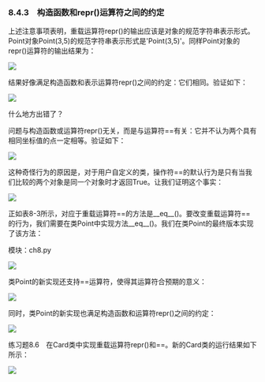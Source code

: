    

### 8.4.3　构造函数和repr()运算符之间的约定

上述注意事项表明，重载运算符repr()的输出应该是对象的规范字符串表示形式。Point对象Point(3,5)的规范字符串表示形式是'Point(3,5)'。同样Point对象的repr()运算符的输出结果为：

![](0-Assets/Epubook/程序员编程语言经典合集（计算机科学丛书5册套装），javapython编程语言含经典教材龙书《编译原理》%20(Bruce%20Eckel%20%20Alfred%20V.%20Aho%20%20Monica%20S.%20Lam%20etc.)%20(Z-Library)/images/image08879.jpeg)

结果好像满足构造函数和表示运算符repr()之间的约定：它们相同。验证如下：

![](0-Assets/Epubook/程序员编程语言经典合集（计算机科学丛书5册套装），javapython编程语言含经典教材龙书《编译原理》%20(Bruce%20Eckel%20%20Alfred%20V.%20Aho%20%20Monica%20S.%20Lam%20etc.)%20(Z-Library)/images/image08880.jpeg)

什么地方出错了？

问题与构造函数或运算符repr()无关，而是与运算符==有关：它并不认为两个具有相同坐标值的点一定相等。验证如下：

![](0-Assets/Epubook/程序员编程语言经典合集（计算机科学丛书5册套装），javapython编程语言含经典教材龙书《编译原理》%20(Bruce%20Eckel%20%20Alfred%20V.%20Aho%20%20Monica%20S.%20Lam%20etc.)%20(Z-Library)/images/image08881.jpeg)

这种奇怪行为的原因是，对于用户自定义的类，操作符==的默认行为是只有当我们比较的两个对象是同一个对象时才返回True。让我们证明这个事实：

![](0-Assets/Epubook/程序员编程语言经典合集（计算机科学丛书5册套装），javapython编程语言含经典教材龙书《编译原理》%20(Bruce%20Eckel%20%20Alfred%20V.%20Aho%20%20Monica%20S.%20Lam%20etc.)%20(Z-Library)/images/image08882.jpeg)

正如表8-3所示，对应于重载运算符==的方法是__eq__()。要改变重载运算符==的行为，我们需要在类Point中实现方法__eq__()。我们在类Point的最终版本实现了该方法：

模块：ch8.py

![](0-Assets/Epubook/程序员编程语言经典合集（计算机科学丛书5册套装），javapython编程语言含经典教材龙书《编译原理》%20(Bruce%20Eckel%20%20Alfred%20V.%20Aho%20%20Monica%20S.%20Lam%20etc.)%20(Z-Library)/images/image08883.jpeg)

类Point的新实现还支持==运算符，使得其运算符合预期的意义：

![](0-Assets/Epubook/程序员编程语言经典合集（计算机科学丛书5册套装），javapython编程语言含经典教材龙书《编译原理》%20(Bruce%20Eckel%20%20Alfred%20V.%20Aho%20%20Monica%20S.%20Lam%20etc.)%20(Z-Library)/images/image08884.jpeg)

同时，类Point的新实现也满足构造函数和运算符repr()之间的约定：

![](0-Assets/Epubook/程序员编程语言经典合集（计算机科学丛书5册套装），javapython编程语言含经典教材龙书《编译原理》%20(Bruce%20Eckel%20%20Alfred%20V.%20Aho%20%20Monica%20S.%20Lam%20etc.)%20(Z-Library)/images/image08885.jpeg)

练习题8.6　在Card类中实现重载运算符repr()和==。新的Card类的运行结果如下所示：

![](0-Assets/Epubook/程序员编程语言经典合集（计算机科学丛书5册套装），javapython编程语言含经典教材龙书《编译原理》%20(Bruce%20Eckel%20%20Alfred%20V.%20Aho%20%20Monica%20S.%20Lam%20etc.)%20(Z-Library)/images/image08886.jpeg)